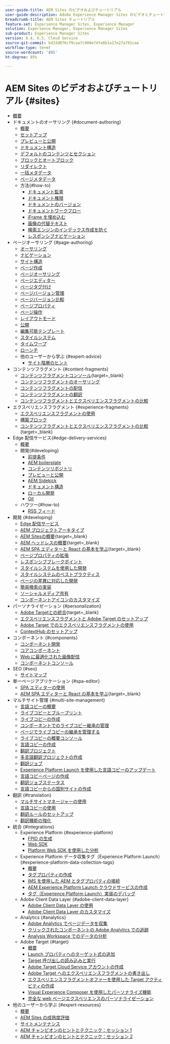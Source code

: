 ```yaml
---
user-guide-title: AEM Sites のビデオおよびチュートリアル
user-guide-description: Adobe Experience Manager Sites のビデオとチュートリアルのコレクションです。
breadcrumb-title: AEM Sites チュートリアル
feature-set: Experience Manager Sites, Experience Manager
solution: Experience Manager, Experience Manager Sites
sub-product: Experience Manager Sites
version: 6.4, 6.5, Cloud Service
source-git-commit: bd33d076cf9caa7c900ef4fe8b1a17e27a791cae
workflow-type: tm+mt
source-wordcount: '491'
ht-degree: 85%

---
```



# AEM Sites のビデオおよびチュートリアル {#sites}

+ [概要](overview.md)
+ ドキュメントのオーサリング {#document-authoring}
   + [概要](document-authoring/overview.md)
   + [セットアップ](document-authoring/set-up.md)
   + [プレビューと公開](document-authoring/preview-and-publish.md)
   + [ドキュメント構造](document-authoring/document-structure.md)
   + [デフォルトのコンテンツとセクション](document-authoring/default-content-and-sections.md)
   + [ブロックとオートブロック](document-authoring/blocks-and-autoblocks.md)
   + [リダイレクト](document-authoring/redirects.md)
   + [一括メタデータ](document-authoring/bulk-metadata.md)
   + [ページメタデータ](document-authoring/page-metadata.md)
   + 方法{#how-to}
      + [ドキュメント監査](./document-authoring/how-to/document-audit.md)
      + [ドキュメント権限](./document-authoring/how-to/document-permissions.md)
      + [ドキュメントのバージョン](./document-authoring/how-to/document-versions.md)
      + [ドキュメントワークフロー](./document-authoring/how-to/document-workflows.md)
      + [iFrame を埋め込む](./document-authoring/how-to/iframes.md)
      + [画像の代替テキスト](./document-authoring/how-to/image-alt-text.md)
      + [検索エンジンのインデックス作成を防ぐ](./document-authoring/how-to/no-index.md)
      + [レスポンシブナビゲーション](document-authoring/how-to/responsive-navigation.md)
+ ページオーサリング {#page-authoring}
   + [オーサリング](page-authoring/aem-sites-authoring-overview.md)
   + [ナビゲーション](page-authoring/basic-handling-sites-feature-video-use.md)
   + [サイト構造](page-authoring/content-hierarchy-feature-video-use.md)
   + [ページ作成](page-authoring/creating-page-feature-video-use.md)
   + [ページオーサリング](page-authoring/page-authoring-overview-feature-video-use.md)
   + [ページエディター](page-authoring/page-editor-feature-video-use.md)
   + [ページタグ付け](page-authoring/page-tagging-feature-video-use.md)
   + [ページバージョン管理](page-authoring/page-versioning-feature-video-use.md)
   + [ページバージョン比較](page-authoring/page-diff-feature-video-use.md)
   + [ページプロパティ](page-authoring/page-properties-feature-video-understand.md)
   + [ページ操作](page-authoring/page-operations-feature-video-use.md)
   + [レイアウトモード](page-authoring/responsive-layout-feature-video-understand.md)
   + [公開](page-authoring/publication-management-feature-video-use.md)
   + [編集可能テンプレート](page-authoring/template-editor-feature-video-use.md)
   + [スタイルシステム](page-authoring/style-system-feature-video-use.md)
   + [タイムワープ](page-authoring/timewarp-feature-video-use.md)
   + [ローンチ](page-authoring/launches.md)
   + 他のユーザーから学ぶ {#expert-advice}
      + [サイト階層のヒント](page-authoring/expert-advice/site-hierarchy.md)
+ コンテンツフラグメント {#content-fragments}
   + [コンテンツフラグメントコンソール](https://experienceleague.adobe.com/docs/experience-manager-learn/content-fragments-console/overview.html?lang=ja){target=_blank}
   + [コンテンツフラグメントのオーサリング](content-fragments/content-fragments-feature-video-use.md)
   + [コンテンツフラグメントの配信](content-fragments/content-fragments-delivery-feature-video-use.md)
   + [コンテンツフラグメントの翻訳](content-fragments/content-fragments-translation-feature-video-use.md)
   + [コンテンツフラグメントとエクスペリエンスフラグメントの比較](content-fragments/understand-content-fragments-and-experience-fragments.md)
+ エクスペリエンスフラグメント {#experience-fragments}
   + [エクスペリエンスフラグメントの使用](experience-fragments/experience-fragments-feature-video-use.md)
   + [構築ブロック](experience-fragments/building-blocks.md)
   + [コンテンツフラグメントとエクスペリエンスフラグメントの比較](https://experienceleague.adobe.com/docs/experience-manager-learn/sites/content-fragments/understand-content-fragments-and-experience-fragments.html?lang=ja){target=_blank}
+ Edge 配信サービス{#edge-delivery-services}
   + [概要](./edge-delivery-services/overview.md)
   + 開発{#developing}
      + [前提条件](edge-delivery-services/developing/prerequisites.md)
      + [AEM boilerplate](edge-delivery-services/developing/aem-boilerplate.md)
      + [コンテンツリポジトリ](edge-delivery-services/developing/content-repository.md)
      + [プレビューと公開](edge-delivery-services/developing/preview-and-publish.md)
      + [AEM Sidekick](edge-delivery-services/developing/sidekick.md)
      + [ドキュメント構造](edge-delivery-services/developing/document-structure.md)
      + [ローカル開発](edge-delivery-services/developing/local-development.md)
      + [Git](edge-delivery-services/developing/git.md)
   + ハウツー{#how-to}
      + [RSS フィード](edge-delivery-services/how-to/rss.md)
+ 開発 {#developing}
   + [Edge 配信サービス](developing/edge-delivery-services.md)
   + [AEM プロジェクトアーキタイプ](developing/aem-project-archetype.md)
   + [AEM Sitesの概要](https://experienceleague.adobe.com/docs/experience-manager-learn/getting-started-wknd-tutorial-develop/overview.html?lang=ja){target=_blank}
   + [AEM ヘッドレスの概要](https://experienceleague.adobe.com/docs/experience-manager-learn/getting-started-with-aem-headless/overview.html?lang=ja){target=_blank}
   + [AEM SPA エディターと React の基本を学ぶ](https://experienceleague.adobe.com/docs/experience-manager-learn/getting-started-with-aem-headless/spa-editor/react/overview.html?lang=ja){target=_blank}
   + [ページプロパティの拡張](developing/page-properties-technical-video-develop.md)
   + [レスポンシブブレークポイント](developing/responsive-breakpoints.md)
   + [スタイルシステムを使用した開発](developing/style-system-technical-video-understand.md)
   + [スタイルシステムのベストプラクティス](developing/style-organization-style-system-understand-article.md)
   + [ページの差異に対応した開発](developing/page-diff-technical-video-develop.md)
   + [簡易検索の実装](developing/search-tutorial-develop.md)
   + [ソーシャルメディア共有](developing/social-media-sharing-technical-video-use.md)
   + [コンポーネントアイコンのカスタマイズ](developing/component-icons-technical-video-develop.md)
+ パーソナライゼーション {#personalization}
   + [Adobe Targetとの統合](https://helpx.adobe.com/jp/marketing-cloud/how-to/aem-target.html){target=_blank}
   + [エクスペリエンスフラグメントと Adobe Target のセットアップ](personalization/experience-fragment-target-technical-video-setup.md)
   + [Adobe Target でのエクスペリエンスフラグメントの使用](personalization/experience-fragment-target-offer-feature-video-use.md)
   + [ContextHub のセットアップ](personalization/context-hub-technical-video-setup.md)
+ コンポーネント {#components}
   + [コンポーネント開発](components/component-development.md)
   + [コアコンポーネント](components/core-components-feature-video-understand.md)
   + [Web に最適化された画像配信](components/web-optimized-image-delivery.md)
   + [コンポーネントコンソール](components/components-console-feature-video-use.md)
+ SEO {#seo}
   + [サイトマップ](./seo/sitemaps.md)
+ 単一ページアプリケーション {#spa-editor}
   + [SPA エディターの使用](spa-editor/spa-editor-framework-feature-video-use.md)
   + [AEM SPA エディターと React の基本を学ぶ](https://experienceleague.adobe.com/docs/experience-manager-learn/getting-started-with-aem-headless/spa-editor/react/overview.html?lang=ja){target=_blank}
+ マルチサイト管理 {#multi-site-management}
   + [言語コピーの概要](./multi-site-management/language-copy-overview.md)
   + [ライブコピーとブループリント](./multi-site-management/live-copy-and-blueprint.md)
   + [ライブコピーの作成](./multi-site-management/create-live-copy.md)
   + [コンポーネントでのライブコピー継承の管理](./multi-site-management/manage-component-inheritance-live-copy.md)
   + [ページでライブコピーの継承を管理する](./multi-site-management/manage-page-inheritance-live-copy.md)
   + [ライブコピーの概要コンソール](./multi-site-management/live-copy-overview-console.md)
   + [言語コピーの作成](./multi-site-management/create-language-copy.md)
   + [翻訳プロジェクト](./multi-site-management/manage-translation-projects.md)
   + [多言語翻訳プロジェクトの作成](./multi-site-management/create-multinational-translational-project.md)
   + [翻訳ジョブ](./multi-site-management/create-translation-job.md)
   + [Experience Platform Launch を使用した言語コピーのアップデート](./multi-site-management/updating-language-copy.md)
   + [言語コピーページの作成](./multi-site-management/create-new-page-language-copy.md)
   + [翻訳ジョブステータス](./multi-site-management/translation-job-status.md)
   + [言語コピーからの国別サイトの作成](./multi-site-management/create-new-site.md)
+ 翻訳 {#translation}
   + [マルチサイトマネージャーの使用](translation/multi-site-manager-feature-video-use.md)
   + [言語コピーの使用](translation/language-copy-feature-video-use.md)
   + [翻訳ルールのセットアップ](translation/translation-rules-editor-technical-video-setup.md)
   + [翻訳機能の強化](translation/translation-enhancements-feature-video-use.md)
+ 統合 {#integrations}
   + Experience Platform {#experience-platform}
      + [FPID の生成](integrations/platform/fpid.md)
      + [Web SDK](integrations/platform/web-sdk.md)
      + [Platform Web SDK を使用した分析](integrations/platform/analytics-using-web-sdk.md)
   + Experience Platform データ収集タグ（Experience Platform Launch）{#experience-platform-data-collection-tags}
      + [概要](integrations/experience-platform/data-collection/tags/overview.md)
      + [タグプロパティの作成](integrations/experience-platform/data-collection/tags/create-tag-property.md)
      + [IMS を使用した AEM とタグプロパティの接続](integrations/experience-platform/data-collection/tags/connect-aem-tag-property-using-ims.md)
      + [AEM Experience Platform Launch クラウドサービスの作成](integrations/experience-platform/data-collection/tags/create-aem-launch-cloud-service.md)
      + [タグ（Experience Platform Launch）実装のデバッグ](integrations/experience-platform/data-collection/tags/debug-tags-implementation.md)
   + Adobe Client Data Layer {#adobe-client-data-layer}
      + [Adobe Client Data Layer の使用](integrations/adobe-client-data-layer/data-layer-overview.md)
      + [Adobe Client Data Layer のカスタマイズ](integrations/adobe-client-data-layer/data-layer-customize.md)
   + Analytics {#analytics}
      + [Adobe Analytics でページデータを収集](integrations/analytics/collect-data-analytics.md)
      + [クリックされたコンポーネントの Adobe Analytics での追跡](integrations/analytics/track-clicked-component.md)
      + [Analysis Workspace でのデータの分析](integrations/analytics/create-analytics-workspace.md)
   + Adobe Target {#target}
      + [概要](integrations/adobe-target/overview.md)
      + [Launch プロパティへのターゲット式の追加](integrations/adobe-target/add-target-launch-extension.md)
      + [Target 呼び出しの読み込みと実行](integrations/adobe-target/load-and-fire-target.md)
      + [Adobe Target Cloud Service アカウントの作成](integrations/adobe-target/setup-aem-target-cloud-service.md)
      + [Adobe Target へのエクスペリエンスフラグメントの書き出し](integrations/adobe-target/export-experience-fragment-target.md)
      + [エクスペリエンスフラグメントオファーを使用した Target アクティビティの作成](integrations/adobe-target/create-target-activity.md)
      + [Visual Experience Composer を使用したパーソナライズ機能](integrations/adobe-target/personalization-using-vec.md)
      + [完全な web ページエクスペリエンスのパーソナライゼーション](integrations/adobe-target/personalization-web-page.md)
+ 他のユーザーから学ぶ {#expert-resources}
   + [概要](expert-resources/learn-from-your-peers-overview.md)
   + [AEM Sites の成熟度評価](expert-resources/maturity-assessment.md)
   + [サイトメンテナンス](expert-resources/site-maintenance.md)
   + [AEM チャンピオンのヒントとテクニック：セッション 1](expert-resources/champion-tips-1.md)
   + [AEM チャンピオンのヒントとテクニック：セッション 2](expert-resources/champion-tips-2.md)
